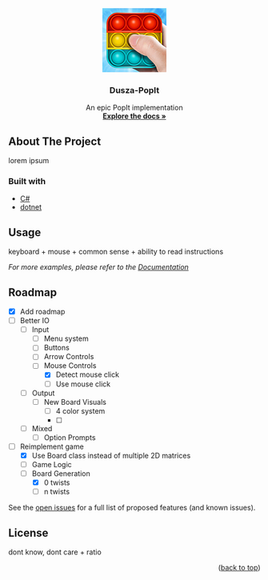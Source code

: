 <div align="center">
  <a href="https://github.com/TomaSajt/Dusza-PopIt">
    <img src="images/popit128.png" alt="Logo" width="128" height="128">
  </a>
  <h3 align="center">Dusza-PopIt</h3>
  <p align="center">
    An epic PopIt implementation
    <br />
    <a href="https://isze.hu/wp-content/uploads/2017/01/Feladat_regionalis_21-22.pdf"><strong>Explore the docs »</strong></a>
  </p>
</div>


## About The Project


lorem ipsum


### Built with

* [C#](https://docs.microsoft.com/en-us/dotnet/csharp/)
* [dotnet](https://dotnet.microsoft.com/en-us/)


## Usage

keyboard + mouse + common sense + ability to read instructions

_For more examples, please refer to the [Documentation](https://isze.hu/wp-content/uploads/2017/01/Feladat_regionalis_21-22.pdf)_


## Roadmap

- [x] Add roadmap
- [ ] Better IO
    - [ ] Input
        - [ ] Menu system
        - [ ] Buttons
        - [ ] Arrow Controls
        - [ ] Mouse Controls
            - [x] Detect mouse click
            - [ ] Use mouse click
    - [ ] Output
        - [ ] New Board Visuals
            - [ ] 4 color system
            - [ ] 
    - [ ] Mixed
        - [ ] Option Prompts
- [ ] Reimplement game
    - [x] Use Board class instead of multiple 2D matrices
    - [ ] Game Logic
    - [ ] Board Generation
        - [x] 0 twists
        - [ ] n twists

See the [open issues](https://github.com/TomaSajt/Dusza-PopIt/issues) for a full list of proposed features (and known issues).


## License

dont know, dont care + ratio

<p align="right">(<a href="#top">back to top</a>)</p>